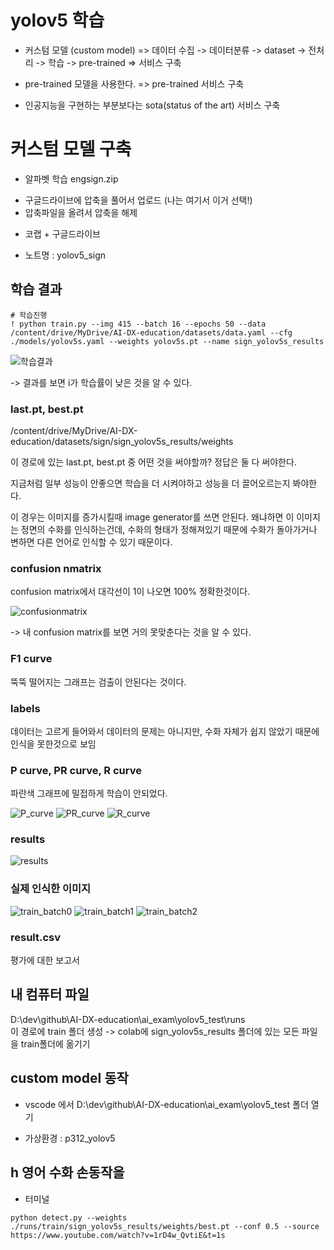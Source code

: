 # yolov5 학습
* 커스텀 모델 (custom model)
=> 데이터 수집 -> 데이터분류 -> dataset -> 전처리 -> 학습 -> pre-trained
=> 서비스 구축

* pre-trained 모델을 사용한다.
=> pre-trained 서비스 구축
- 인공지능을 구현하는 부분보다는 sota(status of the art) 서비스 구축


# 커스텀 모델 구축
* 알파벳 학습
engsign.zip
- 구글드라이브에 압축을 풀어서 업로드 (나는 여기서 이거 선택!)
- 압축파일을 올려서 압축을 해제 

* 코랩 + 구글드라이브

* 노트명 : yolov5_sign

## 학습 결과
```
# 학습진행
! python train.py --img 415 --batch 16 --epochs 50 --data /content/drive/MyDrive/AI-DX-education/datasets/data.yaml --cfg ./models/yolov5s.yaml --weights yolov5s.pt --name sign_yolov5s_results
```
![학습결과]()

-> 결과를 보면 i가 학습률이 낮은 것을 알 수 있다. 


### last.pt, best.pt
/content/drive/MyDrive/AI-DX-education/datasets/sign/sign_yolov5s_results/weights

이 경로에 있는 last.pt, best.pt 중 어떤 것을 써야할까? 정답은 둘 다 써야한다.

지금처럼 일부 성능이 안좋으면 학습을 더 시켜야하고 성능을 더 끌어오르는지 봐야한다.

이 경우는 이미지를 증가시킬때 image generator를 쓰면 안된다. 왜냐하면 이 이미지는 정면의 수화를 인식하는건데, 수화의 형태가 정해져있기 때문에 수화가 돌아가거나 변하면 다른 언어로 인식할 수 있기 때문이다. 


### confusion nmatrix
confusion matrix에서 대각선이 1이 나오면 100% 정확한것이다. 

![confusionmatrix]()

-> 내 confusion matrix를 보면 거의 못맞춘다는 것을 알 수 있다.

### F1 curve
뚝뚝 떨어지는 그래프는 검출이 안된다는 것이다.

### labels
데이터는 고르게 들어와서 데이터의 문제는 아니지만, 수화 자체가 쉽지 않았기 때문에 인식을 못한것으로 보임

### P curve, PR curve, R curve
파란색 그래프에 밀접하게 학습이 안되었다.

![P_curve]()
![PR_curve]()
![R_curve]()

### results
![results]()

### 실제 인식한 이미지
![train_batch0]()
![train_batch1]()
![train_batch2]()

### result.csv 
평가에 대한 보고서

## 내 컴퓨터 파일
D:\dev\github\AI-DX-education\ai_exam\yolov5_test\runs\
이 경로에 
train 폴더 생성 -> colab에 sign_yolov5s_results 폴더에 있는 모든 파일을 train폴더에 옮기기


## custom model 동작
* vscode 에서
D:\dev\github\AI-DX-education\ai_exam\yolov5_test 
폴더 열기

* 가상환경 : p312_yolov5

## h 영어 수화 손동작을 
* 터미널
```
python detect.py --weights ./runs/train/sign_yolov5s_results/weights/best.pt --conf 0.5 --source https://www.youtube.com/watch?v=1rD4w_QvtiE&t=1s 
```









![]()
![]()
![]()
![]()
![]()
![]()
![]()
![]()
![]()
![]()
![]()
